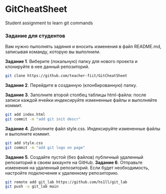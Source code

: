 # GitCheatSheet
Student assignment to learn git commands

### Задание для студентов

Вам нужно пыполнять задяния и вносить изменения в файл README.md, записывая команду, которую вы выполнили.

**Задание 1**. Виберите (локальную) папку для нового проекта и клонируйте в нее данный репозиторий.
```sh
git clone https://github.com/teacher-fiit/GitCheatSheet
```
**Задание 2**. Перейдите в созданную (клон6ированную) папку.

**Задание 3**. Заполните второй столбец таблицы html-файла: после записи каждой ячейки индексируйте измененные файлы и выполняйте коммит.
```sh
git add index.html
git commit -m "add git init descr"
```
**Задание 4**. Дополните файл style.css. Индексируйте измененные файлы и выполните коммит.
```sh
git add style.css
git commit -m "add git logo on page"
```
**Задание 5**. Создайте пустой (без файлов) публичный удаленный репозиторий в своем аккаунте на GitHub. 
**Задание 6**. Отправьте изменения на удаленный репозиторий. Если будет необходимость, настройте подключения к удаленному репозиторию.
```sh
git remote add git_lab https://github.com/hs1ll/git_lab
git push -u git_lab main
```
